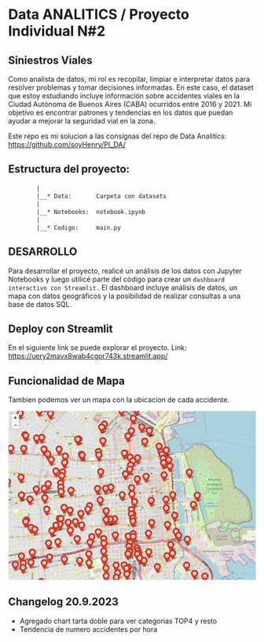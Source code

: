 # Data ANALITICS / Proyecto Individual N#2

## Siniestros Viales

Como analista de datos, mi rol es recopilar, limpiar e interpretar datos para resolver problemas y tomar decisiones informadas. 
En este caso, el dataset que estoy estudiando incluye información sobre accidentes viales en la Ciudad Autónoma de Buenos Aires (CABA) ocurridos entre 2016 y 2021. 
Mi objetivo es encontrar patrones y tendencias en los datos que puedan ayudar a mejorar la seguridad vial en la zona.

Este repo es mi solucion a las consignas del repo de Data Analitics: https://github.com/soyHenry/PI_DA/

## Estructura del proyecto:

            |
            |__* Data:       Carpeta con datasets
            |
            |__* Notebooks:  notebook.ipynb
            |                
            |__* Codigo:     main.py

## DESARROLLO

Para desarrollar el proyecto, realicé un análisis de los datos con Jupyter Notebooks y luego utilicé parte del código para crear un `dashboard interactivo con Streamlit.` 
El dashboard incluye análisis de datos, un mapa con datos geográficos y la posibilidad de realizar consultas a una base de datos SQL.

## Deploy con Streamlit

En el siguiente link se puede explorar el proyecto.
Link: https://uery2mavx8wab4cgor743k.streamlit.app/

## Funcionalidad de Mapa

Tambien podemos ver un mapa con la ubicacion de cada accidente.

![mapa](Screenshot1.png)

## Changelog 20.9.2023

- Agregado chart tarta doble para ver categorias TOP4 y resto
- Tendencia de numero accidentes por hora  
